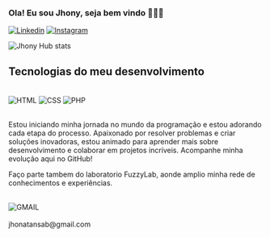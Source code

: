 
### Ola! Eu sou Jhony, seja bem vindo 🙋🏻‍♂️
[![Linkedin](https://img.shields.io/badge/LinkedIn-0077B5?style=for-the-badge&logo=linkedin&logoColor=white)](https://www.linkedin.com/in/jhonatan-brum/)
[![Instagram](https://img.shields.io/badge/Instagram-E4405F?style=for-the-badge&logo=instagram&logoColor=white)](https://www.instagram.com/jhonatan.brum.1/)

![Jhony Hub stats](https://github-readme-stats.vercel.app/api?username=jhonysab&theme=blue-green&show_icons=true)

## Tecnologias do meu desenvolvimento

<div style="display: inline_block"><br/>
    <img align= "center" alt="HTML" src="https://img.shields.io/badge/HTML5-E34F26?style=for-the-badge&logo=html5&logoColor=white" />
    <img align= "center" alt="CSS" src="https://img.shields.io/badge/CSS3-1572B6?style=for-the-badge&logo=css3&logoColor=white" />
    <img align= "center" alt="PHP" src="https://img.shields.io/badge/PHP-777BB4?style=for-the-badge&logo=php&logoColor=white" />
</div> <br/>

Estou iniciando minha jornada no mundo da programação e estou adorando cada etapa do processo. Apaixonado por resolver problemas e criar soluções inovadoras, estou animado para aprender mais sobre desenvolvimento e colaborar em projetos incríveis. Acompanhe minha evolução aqui no GitHub!

Faço parte tambem do laboratorio FuzzyLab, aonde amplio minha rede de conhecimentos e experiências.

<div style="display: inline_block"><br/>
<img align= "center" alt="GMAIL" src="https://img.shields.io/badge/Gmail-D14836?style=for-the-badge&logo=gmail&logoColor=white" /> <br/> <br/>
jhonatansab@gmail.com
</div> 
